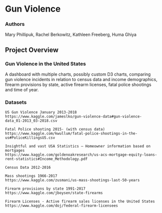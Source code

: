 # Gun Violence

### Authors
Mary Phillipuk, Rachel Berkowitz, Kathleen Freeberg, Huma Ghiya

## Project Overview

### Gun Violence in the United States

A dashboard with multiple charts, possibly custom D3 charts, comparing gun violence incidents in relation to census data and income demographics, firearm provisions by state, active firearm licenses, fatal police shootings and time of year.

### Datasets

    US Gun Violence January 2013-2018 
    https://www.kaggle.com/jameslko/gun-violence-data#gun-violence-data_01-2013_03-2018.csv

    Fatal Police shooting 2015- (with census data)
    https://www.kaggle.com/kwullum/fatal-police-shootings-in-the-us#PoliceKillingsUS.csv

    Insightful and vast USA Statistics – Homeowner information based on mortgages
    https://www.kaggle.com/goldenoakresearch/us-acs-mortgage-equity-loans-rent-statistics#Income_Methodology.pdf

    Census Data 2012-2016

    Mass shootings 1966-2017
    https://www.kaggle.com/zusmani/us-mass-shootings-last-50-years

    Firearm provisions by state 1991-2017
    https://www.kaggle.com/jboysen/state-firearms

    Firearm Licenses - Active firearm sales licenses in the United States
    https://www.kaggle.com/doj/federal-firearm-licensees
